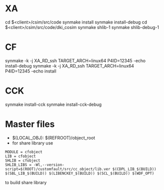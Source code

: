# XA
cd $\<client\>/csim/src/code
synmake install
synmake install-debug
cd $\<client\>/csim/src/code/dki_cosim
synmake shlib-1
synmake shlib-debug-1
# CF
synmake -k -j XA_RD_ssh TARGET_ARCH=linux64 P4ID=12345 -echo install-debug
synmake -k -j XA_RD_ssh TARGET_ARCH=linux64 P4ID=12345 -echo install
# CCK
synmake install-cck
synmake install-cck-debug
# Master files
* $(LOCAL_OBJ):  $(REFROOT)/object_root
* for share library use
```make
MODULE = cfobject
LIB = cfobject
SHLIB = cfobject
SHLIB_LIBS = -Wl,--version-script=$(ROOT)/customfault/src/cc_object/lib.ver $(CDPL_LIB_$(BUILD)) $(SBL_LIB_$(BUILD)) $(LIBENCKEY_$(BUILD)) $(SCL_$(BUILD)) $(WDF_OPT)
```
to build share library